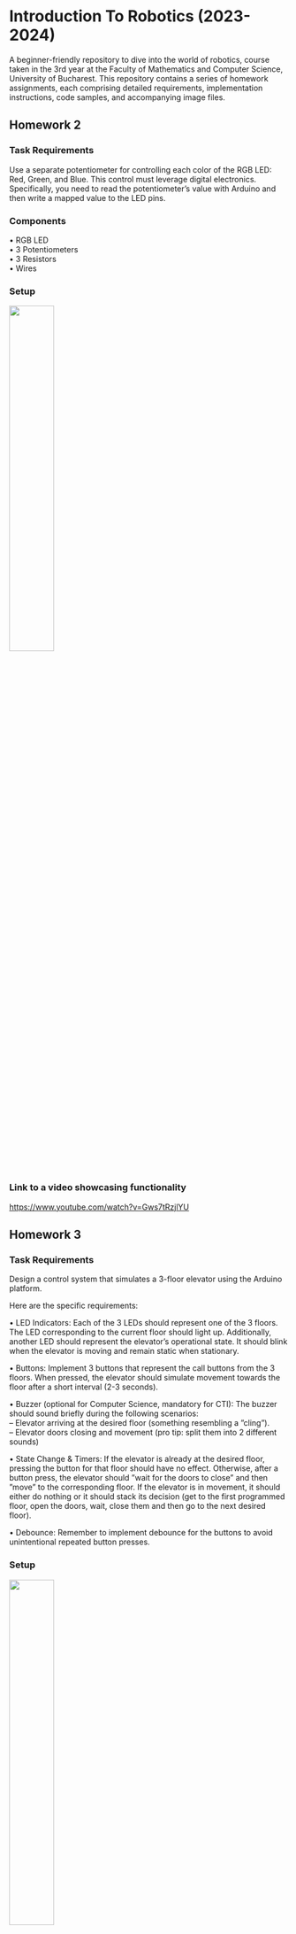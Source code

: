 # Introduction To Robotics (2023-2024)
A beginner-friendly repository to dive into the world of robotics, course taken in the 3rd year at the Faculty of Mathematics and Computer Science, University of Bucharest.
This repository contains a series of homework assignments, each comprising detailed requirements, implementation instructions, code samples, and accompanying image files.

## Homework 2
### Task Requirements
Use a separate potentiometer for controlling each color of the RGB LED: Red,
Green, and Blue. This control must leverage digital electronics. Specifically,
you need to read the potentiometer’s value with Arduino and then write a
mapped value to the LED pins.
### Components
• RGB LED <br />
• 3 Potentiometers <br />
• 3 Resistors <br />
• Wires
### Setup
<p float = "left">
<image src = "https://github.com/AncaaO/IntroductionToRobotics/assets/92025959/1eccb316-d90e-4d86-943a-d89dff2b5e6c" width="40%">
</p>
  
### Link to a video showcasing functionality
https://www.youtube.com/watch?v=Gws7tRzjlYU

## Homework 3
### Task Requirements
Design a control system that simulates a 3-floor elevator using the Arduino
platform. 

Here are the specific requirements:

• LED Indicators: Each of the 3 LEDs should represent one of the 3 floors.
The LED corresponding to the current floor should light up. Additionally,
another LED should represent the elevator’s operational state. It should
blink when the elevator is moving and remain static when stationary.<br />

• Buttons: Implement 3 buttons that represent the call buttons from the
3 floors. When pressed, the elevator should simulate movement towards
the floor after a short interval (2-3 seconds).<br />

• Buzzer (optional for Computer Science, mandatory for CTI):
The buzzer should sound briefly during the following scenarios:<br />
– Elevator arriving at the desired floor (something resembling a ”cling”).<br />
– Elevator doors closing and movement (pro tip: split them into 2
different sounds)<br />

• State Change & Timers: If the elevator is already at the desired floor,
pressing the button for that floor should have no effect. Otherwise, after
a button press, the elevator should ”wait for the doors to close” and then
”move” to the corresponding floor. If the elevator is in movement, it
should either do nothing or it should stack its decision (get to the first
programmed floor, open the doors, wait, close them and then go to the
next desired floor).<br />

• Debounce: Remember to implement debounce for the buttons to avoid
unintentional repeated button presses.<br />

### Setup
<p float = "left">
<image src = "https://github.com/AncaaO/IntroductionToRobotics/assets/92025959/6cc06e92-6609-40cd-81d6-54f553d1e471" width="40%">
</p>

### Link to a video showcasing functionality
https://www.youtube.com/watch?v=Mwtftu1TroQ

## Homework 4
### Task Requirements
Use the joystick to control the position of the segment 
and ”draw” on the display. The movement between segments
should be natural, meaning they should jump from the current position
only to neighbors, but without passing through ”walls”.

Here are the specific requirements:

The initial position should be on the DP. The current
position always blinks (irrespective of the fact that the segment is on or
off). Use the joystick to move from one position to neighbors (see table for
corresponding movement). Short pressing the button toggles the segment
state from ON to OFF or from OFF to ON. Long pressing the button
resets the entire display by turning all the segments OFF and moving the
current position to the decimal point. 

### Setup
<p float = "left">
<image src = "https://github.com/AncaaO/IntroductionToRobotics/assets/92025959/cf6b0bb7-c10f-4869-bed9-3dcd176caf69" width="40%">
</p>

### Link to a video showcasing functionality
https://youtu.be/rmZn8S3NRD4

## Homework 5
### Task Requirements
Using the 4 digit 7 segment display and 3 buttons, implement a stopwatch timer that counts in 10ths of a second
and has a save lap functionality (similar to most basic stopwatch functions
on most phones).

Here are the specific requirements:

The starting value of the 4 digit 7 segment display should
be ”000.0”. The buttons should have the following functionalities:<br />

• Button 1: Start / pause.<br />
• Button 2: Reset (if in pause mode). Reset saved laps (if in lap
viewing mode).<br />
• Button 3: Save lap (if in counting mode), cycle through last saved
laps (up to 4 laps).

### Setup
<p float = "left">
<image src = "https://github.com/AncaaO/IntroductionToRobotics/assets/92025959/980bfe73-6479-4324-9a2c-68f212c5f490" width="40%">
</p>

### Link to a video showcasing functionality
[Here!](https://youtu.be/6Nk67_HRk4g)


## Homework 6
### Task Requirements
Create a "Smart Environmental Monitoring and Logging System" with Arduino. This system will employ two sensors, an Ultrasonic Sensor and a Light Sensor, to collect environmental information, store it in EEPROM memory, and offer visual cues through an RGB LED. User interaction will be facilitated via a Serial Menu.

### Menu Structure

**1. Sensor Settings** // Go to submenu <br />
&nbsp; 1.1 Sensors Sampling Interval. Here you are prompted for
a value between 1 and 10 seconds. Use this value as a sampling rate
for the sensors.<br />
&nbsp; 1.2 Ultrasonic Alert Threshold. Here you are prompted
for a threshold value for the ultrasonic sensor. That is the min 
value (signaling that something is too close).
When sensor value exceeds the threshold value, an alert is
given in the form of a message. If the LED is set to
Automatic Mode (see section 4.2), it also turns red if any of
the sensors are outside the value.<br />
&nbsp; 1.3 LDR Alert Threshold. Here you are prompted for a
threshold value for the LDR sensor. That is the
max value (signals that night is coming).
When sensor value exceeds the threshold value, an alert is
given in the form of a message. If the LED is set to
Automatic Mode (see section 4.2), it also turns red if any of
the sensors are outside the value.<br />
&nbsp; 1.4 Back // Return to main menu<br />

**2. Reset Logger Data.** Should print a message, promting if you to
confirm to delete all data. Something like ”are you sure?”, followed by
the submenu with YES or NO. Both sensor data should be reset at the same
time.<br />
&nbsp; 2.1 Yes.<br />
&nbsp; 2.2 No.<br />

**3. System Status** // Check current status and health<br />
&nbsp; 3.1 Current Sensor Readings. Prints sensor readings
from all sensors when choosing the sumbmenu option.<br />
&nbsp; 3.2 Current Sensor Settings. Displays the sampling rate and
threshold value for all sensors.<br />
&nbsp; 3.3 Display Logged Data.<br />
&nbsp; 3.4 Back. Return to Main menu.<br />

**4. RGB LED Control** // Go to submenu<br />
&nbsp; 4.1 Manual Color Control. Set the RGB colors manually. You
input them by putting a string (Red/Green/Blue). The user is informed of the expected format.<br />
&nbsp; 4.2 LED: Toggle Automatic ON/OFF. If automatic mode is
ON, then the led color turns GREEN when all sensors value do
not exceed threshold values (aka no alert) and RED when there is an
alert (aka ANY sensor value exceeds the threshold). When automatic
mode is OFF, then the LED should use the last saved RGB values (0/0/0 by default). <br />
&nbsp; 4.3 Back // Return to main menu<br />

### Setup
<p float = "left">
<image src = "https://github.com/AncaaO/IntroductionToRobotics/assets/92025959/f62db33e-df2a-42ac-8d48-0d0b5be97d61" width="40%">
</p>

### Link to a video showcasing functionality
[Here!](https://youtu.be/H-LIGSMY_tA)


## Homework 7
### Task Requirements
Develop a small game on the 8x8 matrix. The game must have at least 3 types
of elements: player (blinks slowly), bombs/bullets (blinks fast), wall (doesn’t
blink). It generates walls on the map (50% of the map) every time the program 
is reset and the player moves around and destroys them (Bomberman style).

### Setup
<p float = "left">
<image src = "https://github.com/AncaaO/IntroductionToRobotics/assets/92025959/b7f78529-a1a0-456f-ae6c-f4eb5d380c9d" width="40%">
</p>

### Link to a video showcasing functionality
[Here!](https://youtu.be/A54bzUWjvX8)


## Homework 8
### Task Requirements
Create a menu on an LCD screen, allowing users to navigate through different sections. Users can start a new game, customize settings, and get information about the game itself. 

### LCD Menu structure:
**1. Intro Message** - When powering up the project, a greeting message
is shown for a few moments. <br />
**2. Menu** <br />
&nbsp; **a. Start game** - Starts the game play <br />
&nbsp; **b. Settings**  <br />
&nbsp; &nbsp; i. LCD brightness control  <br />
&nbsp; &nbsp; ii. Matrix brightness control (see function setIntesnity from the ledControl library)  <br />
&nbsp; **c. About** - Includes details about the the game: game name, author and github user  <br />

### Setup
<p float = "left">
<image src = "https://github.com/AncaaO/IntroductionToRobotics/assets/92025959/e1d8ba22-e45e-4046-88d8-c9a074e93153" width="40%">
</p>


### Link to a video showcasing functionality
[Here!](https://youtu.be/_zbVAKKoIBw)

